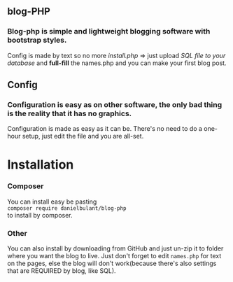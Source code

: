 ## blog-PHP
### Blog-php is simple and lightweight blogging software with bootstrap styles.

Config is made by text so no more _install.php_ => just upload _SQL file to your database_ and **full-fill** the names.php and you can make your first blog post.


## Config
### Configuration is easy as on other software, the only bad thing is the reality that it has no graphics.
Configuration is made as easy as it can be.
There's no need to do a one-hour setup, just edit the file and you are all-set.
# Installation
### Composer
You can install easy be pasting<br/>
`composer require danielbulant/blog-php`<br/>
to install by composer.
### Other
You can also install by downloading from GitHub and just un-zip it to folder where you want the blog to live.
Just don't forget to edit `names.php` for text on the pages, else the blog will don't work(because there's also settings that are REQUIRED by blog, like SQL).

